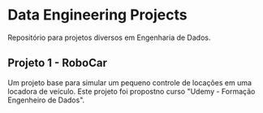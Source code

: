 # Data Engineering Projects
Repositório para projetos diversos em Engenharia de Dados.

## Projeto 1 - RoboCar
Um projeto base para simular um pequeno controle de locações em uma locadora de veículo. Este projeto foi propostno curso "Udemy - Formação Engenheiro de Dados".
